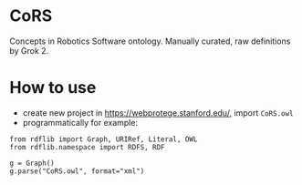 # CoRS
Concepts in Robotics Software ontology. Manually curated, raw definitions by Grok 2.

# How to use
* create new project in https://webprotege.stanford.edu/, import `CoRS.owl`
* programmatically for example:
```
from rdflib import Graph, URIRef, Literal, OWL
from rdflib.namespace import RDFS, RDF

g = Graph()
g.parse("CoRS.owl", format="xml")
```
